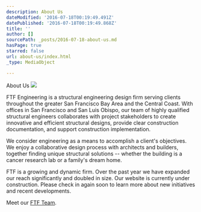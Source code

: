 ```yaml
---
description: About Us
dateModified: '2016-07-18T00:19:49.491Z'
datePublished: '2016-07-18T00:19:49.868Z'
title: ''
author: []
sourcePath: _posts/2016-07-18-about-us.md
hasPage: true
starred: false
url: about-us/index.html
_type: MediaObject

---
```

About Us
![](https://the-grid-user-content.s3-us-west-2.amazonaws.com/b9351278-5858-4ab5-b38f-2ed629f3459d.jpg)

FTF Engineering is a structural engineering design firm serving clients throughout the greater San Francisco Bay Area and the Central Coast. With offices in San Francisco and San Luis Obispo, our team of highly qualified structural engineers collaborates with project stakeholders to create innovative and efficient structural designs, provide clear construction documentation, and support construction implementation.

We consider engineering as a means to accomplish a client's objectives. We enjoy a collaborative design process with architects and builders, together finding unique structural solutions -- whether the building is a cancer research lab or a family's dream home.

FTF is a growing and dynamic firm. Over the past year we have expanded our reach significantly and doubled in size. Our website is currently under construction. Please check in again soon to learn more about new initiatives and recent developments.

Meet our [FTF Team][0].

[0]: http://ftfengineering.com/?cat=13 "FTF Team"